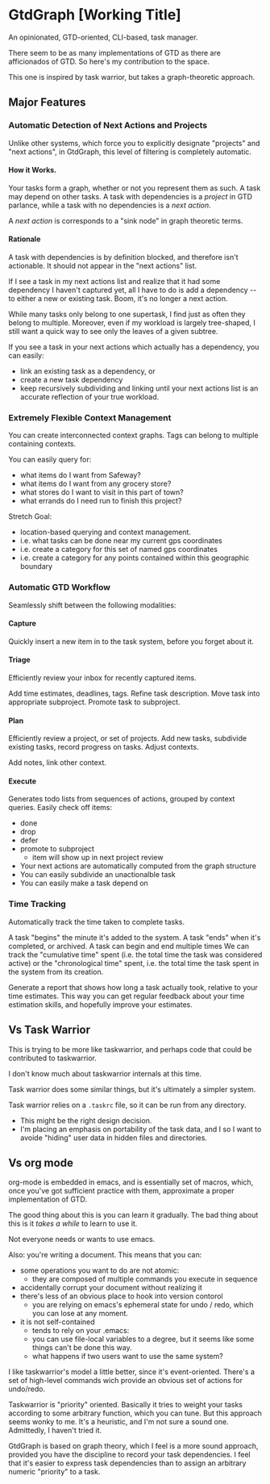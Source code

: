 # GtdGraph [Working Title]

An opinionated, GTD-oriented, CLI-based, task manager.

There seem to be as many implementations of GTD as there are
afficionados of GTD. So here's my contribution to the space.

This one is inspired by task warrior, but takes a graph-theoretic
approach.

## Major Features

### Automatic Detection of Next Actions and Projects

Unlike other systems, which force you to explicitly designate
"projects" and "next actions", in GtdGraph, this level of filtering is
completely automatic.

#### How it Works.

Your tasks form a graph, whether or not you represent them as such. A
task may depend on other tasks. A task with dependencies is a
*project* in GTD parlance, while a task with no dependencies is a
*next action*.

A *next action* is corresponds to a "sink node" in graph theoretic
terms.

#### Rationale
 
A task with dependencies is by definition blocked, and therefore isn't
actionable. It should not appear in the "next actions" list.

If I see a task in my next actions list and realize that it had some
dependency I haven't captured yet, all I have to do is add a
dependency -- to either a new or existing task. Boom, it's no longer a
next action.

While many tasks only belong to one supertask, I find just as often
they belong to multiple. Moreover, even if my workload is largely
tree-shaped, I still want a quick way to see only the leaves of a
given subtree.

If you see a task in your next actions which actually has a
dependency, you can easily:
- link an existing task as a dependency, or
- create a new task dependency
- keep recursively subdividing and linking until your next
  actions list is an accurate reflection of your true workload.

### Extremely Flexible Context Management

You can create interconnected context graphs. Tags can belong to
multiple containing contexts.

You can easily query for:
- what items do I want from Safeway?
- what items do I want from any grocery store?
- what stores do I want to visit in this part of town?
- what errands do I need run to finish this project?

Stretch Goal:
- location-based querying and context management.
- i.e. what tasks can be done near my current gps coordinates
- i.e. create a category for this set of named gps coordinates
- i.e. create a category for any points contained within this geographic boundary

### Automatic GTD Workflow

Seamlessly shift between the following modalities:

#### Capture

Quickly insert a new item in to the task system, before you forget about it.

#### Triage

Efficiently review your inbox for recently captured items.

Add time estimates, deadlines, tags.
Refine task description.
Move task into appropriate subproject.
Promote task to subproject.

#### Plan

Efficiently review a project, or set of projects. Add new tasks,
subdivide existing tasks, record progress on tasks. Adjust contexts.

Add notes, link other context.

#### Execute

Generates todo lists from sequences of actions, grouped by context queries.
Easily check off items:
- done
- drop
- defer
- promote to subproject
  - item will show up in next project review
- Your next actions are automatically computed from the graph structure
- You can easily subdivide an unactionalble task
- You can easily make a task depend on 

### Time Tracking

Automatically track the time taken to complete tasks.

A task "begins" the minute it's added to the system.  A task "ends"
when it's completed, or archived.  A task can begin and end multiple
times We can track the "cumulative time" spent (i.e. the total time
the task was considered active) or the "chronological time" spent,
i.e. the total time the task spent in the system from its creation.

Generate a report that shows how long a task actually took, relative
to your time estimates. This way you can get regular feedback about
your time estimation skills, and hopefully improve your estimates.


## Vs Task Warrior

This is trying to be more like taskwarrior, and perhaps code that
could be contributed to taskwarrior.

I don't know much about taskwarrior internals at this time.

Task warrior does some similar things, but it's ultimately a simpler
system.

Task warrior relies on a `.taskrc` file, so it can be run from any
directory.
- This might be the right design decision.
- I'm placing an emphasis on portability of the task data, and I so I
  want to avoide "hiding" user data in hidden files and directories.

## Vs org mode

org-mode is embedded in emacs, and is essentially set of macros,
which, once you've got sufficient practice with them, approximate a
proper implementation of GTD.

The good thing about this is you can learn it gradually.  The bad
thing about this is it *takes a while* to learn to use it.

Not everyone needs or wants to use emacs.

Also: you're writing a document. This means that you can:
- some operations you want to do are not atomic:
  - they are composed of multiple commands you execute in sequence
- accidentally corrupt your document without realizing it
- there's less of an obvious place to hook into version contorol
  - you are relying on emacs's ephemeral state for undo / redo, which
    you can lose at any moment.
- it is not self-contained
  - tends to rely on your .emacs:
  - you can use file-local variables to a degree,
    but it seems like some things can't be done this way.
  - what happens if two users want to use the same system?

I like taskwarrior's model a little better, since it's
event-oriented. There's a set of high-level commands wich provide an
obvious set of actions for undo/redo.

Taskwarrior is "priority" oriented. Basically it tries to weight your
tasks according to some arbitrary function, which you can tune. But
this approach seems wonky to me. It's a heuristic, and I'm not sure a
sound one. Admittedly, I haven't tried it.

GtdGraph is based on graph theory, which I feel is a more sound
approach, provided you have the discipline to record your task
dependencies. I feel that it's easier to express task dependencies
than to assign an arbitrary numeric "priority" to a task.
